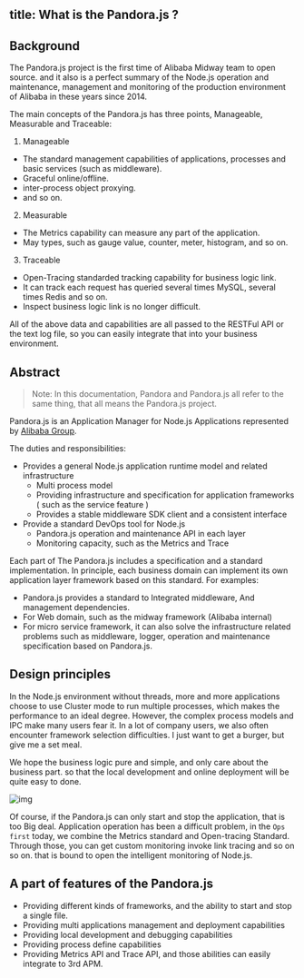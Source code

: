 title: What is the Pandora.js ?
---

## Background

The Pandora.js project is the first time of Alibaba Midway team to open source. and it also is a perfect summary of the Node.js operation and maintenance, management and monitoring of the production environment of Alibaba in these years since 2014.


The main concepts of the Pandora.js has three points, Manageable, Measurable and Traceable:

1. Manageable
  * The standard management capabilities of applications, processes and basic services (such as middleware).
  * Graceful online/offline.
  * inter-process object proxying.
  * and so on.
2. Measurable
  * The Metrics capability can measure any part of the application.
  * May types, such as gauge value, counter, meter, histogram, and so on.
3. Traceable
  * Open-Tracing standarded tracking capability for business logic link.
  * It can track each request has queried several times MySQL, several times Redis and so on. 
  * Inspect business logic link is no longer difficult.

All of the above data and capabilities are all passed to the RESTFul API or the text log file, so you can easily integrate that into your business environment.


## Abstract


> Note: In this documentation, Pandora and Pandora.js all refer to the same thing, that all means the Pandora.js project.

Pandora.js is an Application Manager for Node.js Applications represented by [Alibaba Group](http://www.nasdaq.com/symbol/baba).


The duties and responsibilities:

* Provides a general Node.js application runtime model and related infrastructure
  * Multi process model
  * Providing infrastructure and specification for application frameworks ( such as the service feature )
  * Provides a stable middleware SDK client and a consistent interface
* Provide a standard DevOps tool for Node.js
  * Pandora.js operation and maintenance API in each layer
  * Monitoring capacity, such as the Metrics and Trace 
    
Each part of The Pandora.js includes a specification and a standard implementation. In principle, each business domain can implement its own application layer framework based on this standard. For examples: 
* Pandora.js provides a standard to Integrated middleware, And management dependencies.
* For Web domain, such as the midway framework (Alibaba internal)
* For micro service framework, it can also solve the infrastructure related problems such as middleware, logger, operation and maintenance specification based on Pandora.js.


## Design principles
   
In the Node.js environment without threads, more and more applications choose to use Cluster mode to run multiple processes, which makes the performance to an ideal degree. However, the complex process models and IPC make many users fear it. In a lot of company users, we also often encounter framework selection difficulties. I just want to get a burger, but give me a set meal.
   
We hope the business logic pure and simple, and only care about the business part. so that the local development and online deployment will be quite easy to done.
   
![img](https://img.alicdn.com/tfs/TB1wR5mib_I8KJjy1XaXXbsxpXa-826-434.png)

Of course, if the Pandora.js can only start and stop the application, that is too Big deal. Application operation has been a difficult problem, in the `Ops first` today, we combine the Metrics standard and Open-tracing Standard. Through those, you can get custom monitoring invoke link tracing and so on so on. that is bound to open the intelligent monitoring of Node.js.

## A part of features of the Pandora.js

- Providing different kinds of frameworks, and the ability to start and stop a single file.
- Providing multi applications management and deployment capabilities
- Providing local development and debugging capabilities
- Providing process define capabilities
- Providing Metrics API and Trace API, and those abilities can easily integrate to 3rd APM.
